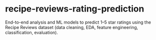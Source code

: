 # recipe-reviews-rating-prediction
End-to-end analysis and ML models to predict 1–5 star ratings using the Recipe Reviews dataset (data cleaning, EDA, feature engineering, classification, evaluation).
